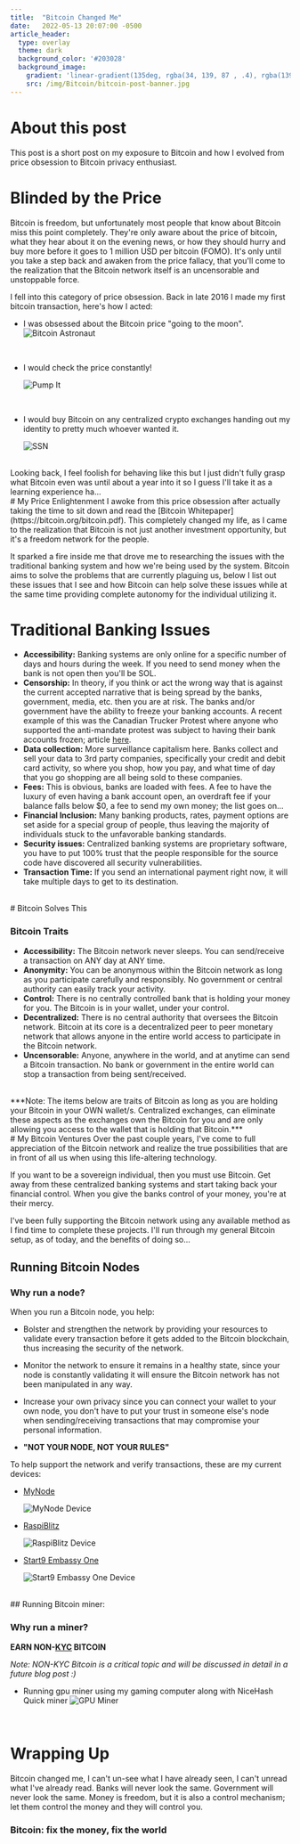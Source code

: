 ```yaml
---
title:  "Bitcoin Changed Me"
date:   2022-05-13 20:07:00 -0500
article_header:
  type: overlay
  theme: dark
  background_color: '#203028'
  background_image:
    gradient: 'linear-gradient(135deg, rgba(34, 139, 87 , .4), rgba(139, 34, 139, .4))'
    src: /img/Bitcoin/bitcoin-post-banner.jpg
---
```

# About this post
This post is a short post on my exposure to Bitcoin and how I evolved from price obsession to Bitcoin privacy enthusiast.
<br/>
# Blinded by the Price
Bitcoin is freedom, but unfortunately most people that know about Bitcoin miss this point completely. They're only aware about the price of bitcoin, what they hear about it on the evening news, or how they should hurry and buy more before it goes to 1 million USD per bitcoin (FOMO). It's only until you take a step back and awaken from the price fallacy, that you'll come to the realization that the Bitcoin network itself is an uncensorable and unstoppable force.

I fell into this category of price obsession. Back in late 2016 I made my first bitcoin transaction, here's how I acted:
- I was obsessed about the Bitcoin price "going to the moon".
  ![Bitcoin Astronaut](https://media.giphy.com/media/hK61m7SawMkqUcyLg1/giphy.gif)

  <br/>
- I would check the price constantly!

  ![Pump It](https://media.giphy.com/media/8igfrOLF6m9jv0T3W0/giphy.gif)

  <br/>
- I would buy Bitcoin on any centralized crypto exchanges handing out my identity to pretty much whoever wanted it.

  ![SSN](https://media.giphy.com/media/3orif3XPcwvzHLPESk/giphy.gif)

<br/>
Looking back, I feel foolish for behaving like this but I just didn't fully grasp what Bitcoin even was until about a year into it so I guess I'll take it as a learning experience ha...
<br/>
# My Price Enlightenment
I awoke from this price obsession after actually taking the time to sit down and read the [Bitcoin Whitepaper](https://bitcoin.org/bitcoin.pdf). This completely changed my life, as I came to the realization that Bitcoin is not just another investment opportunity, but it's a freedom network for the people.

It sparked a fire inside me that drove me to researching the issues with the traditional banking system and how we're being used by the system. Bitcoin aims to solve the problems that are currently plaguing us, below I list out these issues that I see and how Bitcoin can help solve these issues while at the same time providing complete autonomy for the individual utilizing it.
<br/>
# Traditional Banking Issues
- **Accessibility:** Banking systems are only online for a specific number of days and hours during the week. If you need to send money when the bank is not open then you'll be SOL.
- **Censorship:** In theory, if you think or act the wrong way that is against the current accepted narrative that is being spread by the banks, government, media, etc. then you are at risk. The banks and/or government have the ability to freeze your banking accounts. A recent example of this was the Canadian Trucker Protest where anyone who supported the anti-mandate protest was subject to having their bank accounts frozen; article [here](https://www.bbc.com/news/world-us-canada-60383385).
- **Data collection:** More surveillance capitalism here. Banks collect and sell your data to 3rd party companies, specifically your credit and debit card activity, so where you shop, how you pay, and what time of day that you go shopping are all being sold to these companies.
- **Fees:** This is obvious, banks are loaded with fees. A fee to have the luxury of even having a bank account open, an overdraft fee if your balance falls below $0, a fee to send my own money; the list goes on...
- **Financial Inclusion:** Many banking products, rates, payment options are set aside for a special group of people, thus leaving the majority of individuals stuck to the unfavorable banking standards.
- **Security issues:** Centralized banking systems are proprietary software, you have to put 100% trust that the people responsible for the source code have discovered all security vulnerabilities.
- **Transaction Time:** If you send an international payment right now, it will take multiple days to get to its destination.
<br/>
# Bitcoin Solves This

### Bitcoin Traits
- **Accessibility:** The Bitcoin network never sleeps. You can send/receive a transaction on ANY day at ANY time.
- **Anonymity:** You can be anonymous within the Bitcoin network as long as you participate carefully and responsibly. No government or central authority can easily track your activity.
- **Control:** There is no centrally controlled bank that is holding your money for you. The Bitcoin is in your wallet, under your control.
- **Decentralized:** There is no central authority that oversees the Bitcoin network. Bitcoin at its core is a decentralized peer to peer monetary network that allows anyone in the entire world access to participate in the Bitcoin network.
- **Uncensorable:** Anyone, anywhere in the world, and at anytime can send a Bitcoin transaction. No bank or government in the entire world can stop a transaction from being sent/received.

<br/>
***Note: The items below are traits of Bitcoin as long as you are holding your Bitcoin in your OWN wallet/s. Centralized exchanges, can eliminate these aspects as the exchanges own the Bitcoin for you and are only allowing you access to the wallet that is holding that Bitcoin.***

<br/>
# My Bitcoin Ventures
Over the past couple years, I've come to full appreciation of the Bitcoin network and realize the true possibilities that are in front of all us when using this life-altering technology.

If you want to be a sovereign individual, then you must use Bitcoin. Get away from these centralized banking systems and start taking back your financial control. When you give the banks control of your money, you're at their mercy.

I've been fully supporting the Bitcoin network using any available method as I find time to complete these projects. I'll run through my general Bitcoin setup, as of today, and the benefits of doing so...

## Running Bitcoin Nodes

### Why run a node?
  When you run a Bitcoin node, you help:
  - Bolster and strengthen the network by providing your resources to validate every transaction before it gets added to the Bitcoin blockchain, thus increasing the security of the network.
  - Monitor the network to ensure it remains in a healthy state, since your node is constantly validating it will ensure the Bitcoin network has not been manipulated in any way.
  - Increase your own privacy since you can connect your wallet to your own node, you don't have to put your trust in someone else's node when sending/receiving transactions that may compromise your personal information.

  - **"NOT YOUR NODE, NOT YOUR RULES"**

  To help support the network and verify transactions, these are my current devices:

  - [MyNode](https://mynodebtc.com/)

    ![MyNode Device](/img/Bitcoin/mynode.jpg)

  - [RaspiBlitz](https://shop.fulmo.org/raspiblitz/)

    ![RaspiBlitz Device](/img/Bitcoin/raspiblitzdevice.jpg)

  - [Start9 Embassy One](https://store.start9.com/products/embassy)

    ![Start9 Embassy One Device](/img/start9Embassy/start9EmbassyDevice.jpg)

<br/>
## Running Bitcoin miner:

### Why run a miner?

  **EARN NON-[KYC](https://www.investopedia.com/terms/k/knowyourclient.asp) BITCOIN**

  *Note: NON-KYC Bitcoin is a critical topic and will be discussed in detail in a future blog post :)*
  - Running gpu miner using my gaming computer along with NiceHash Quick miner
    ![GPU Miner](/img/Bitcoin/gpuminer.jpg)
<br/>

# Wrapping Up
Bitcoin changed me, I can't un-see what I have already seen, I can't unread what I've already read. Banks will never look the same. Government will never look the same. Money is freedom, but it is also a control mechanism; let them control the money and they will control you.

<h3>Bitcoin: fix the money, fix the world</h3>
<br/>
